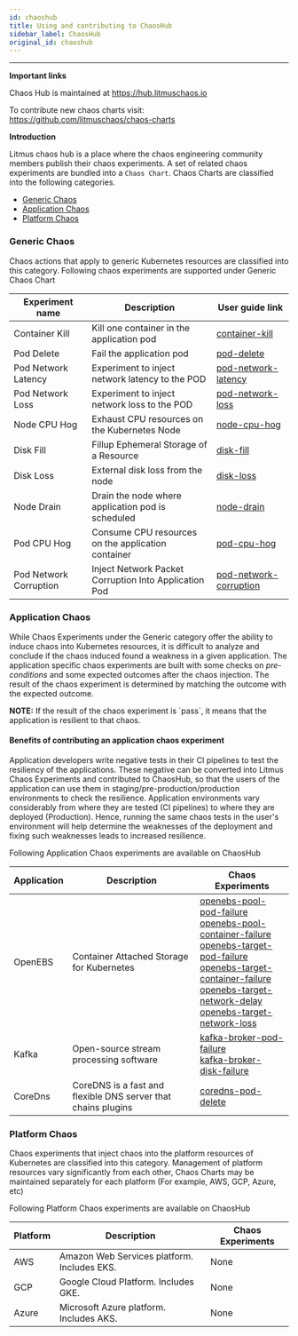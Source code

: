 ```yaml
---
id: chaoshub
title: Using and contributing to ChaosHub
sidebar_label: ChaosHub
original_id: chaoshub
---
```


---

**Important links**

Chaos Hub is maintained at https://hub.litmuschaos.io

To contribute new chaos charts visit: https://github.com/litmuschaos/chaos-charts

**Introduction**

Litmus chaos hub is a place where the chaos engineering community members publish their chaos experiments. A set of related chaos experiments are bundled into a `Chaos Chart`. Chaos Charts are classified into the following categories.

- [Generic Chaos](#generic-chaos)
- [Application Chaos](#application-chaos)
- [Platform Chaos](#platform-chaos)

### Generic Chaos

Chaos actions that apply to generic Kubernetes resources are classified into this category. Following chaos experiments are supported under Generic Chaos Chart

| Experiment name        | Description                                           | User guide link                                     |
| ---------------------- | ----------------------------------------------------- | --------------------------------------------------- |
| Container Kill         | Kill one container in the application pod             | [container-kill](container-kill.md)                 |
| Pod Delete             | Fail the application pod                              | [pod-delete](pod-delete.md)                         |
| Pod Network Latency    | Experiment to inject network latency to the POD       | [pod-network-latency](pod-network-latency.md)       |
| Pod Network Loss       | Experiment to inject network loss to the POD          | [pod-network-loss](pod-network-loss.md)             |
| Node CPU Hog           | Exhaust CPU resources on the Kubernetes Node          | [node-cpu-hog](node-cpu-hog.md)                     |
| Disk Fill              | Fillup Ephemeral Storage of a Resource                | [disk-fill](disk-fill.md)                           |
| Disk Loss              | External disk loss from the node                      | [disk-loss](disk-loss.md)                           |
| Node Drain             | Drain the node where application pod is scheduled     | [node-drain](node-drain.md)                         |
| Pod CPU Hog            | Consume CPU resources on the application container    | [pod-cpu-hog](pod-cpu-hog.md)                       |
| Pod Network Corruption | Inject Network Packet Corruption Into Application Pod | [pod-network-corruption](pod-network-corruption.md) |

### Application Chaos

While Chaos Experiments under the Generic category offer the ability to induce chaos into Kubernetes resources, it is difficult to analyze and conclude if the chaos induced found a weakness in a given application. The application specific chaos experiments are built with some checks on _pre-conditions_ and some expected outcomes after the chaos injection. The result of the chaos experiment is determined by matching the outcome with the expected outcome.

<div class="danger">
<strong>NOTE:</strong> If the result of the chaos experiment is `pass`, it means that the application is resilient to that chaos.
</div>

#### Benefits of contributing an application chaos experiment

Application developers write negative tests in their CI pipelines to test the resiliency of the applications. These negative can be converted into Litmus Chaos Experiments and contributed to ChaosHub, so that the users of the application can use them in staging/pre-production/production environments to check the resilience. Application environments vary considerably from where they are tested (CI pipelines) to where they are deployed (Production). Hence, running the same chaos tests in the user's environment will help determine the weaknesses of the deployment and fixing such weaknesses leads to increased resilience.

Following Application Chaos experiments are available on ChaosHub

| Application | Description                                                   | Chaos Experiments                                                                                                                                                                                                                                                                                                                                                                                                 |
| ----------- | ------------------------------------------------------------- | ----------------------------------------------------------------------------------------------------------------------------------------------------------------------------------------------------------------------------------------------------------------------------------------------------------------------------------------------------------------------------------------------------------------- |
| OpenEBS     | Container Attached Storage for Kubernetes                     | [openebs-pool-pod-failure](openebs-pool-pod-failure.md)<br/>[openebs-pool-container-failure](openebs-pool-container-failure.md)<br/>[openebs-target-pod-failure](openebs-target-pod-failure.md)<br/>[openebs-target-container-failure](openebs-target-container-failure.md)<br/>[openebs-target-network-delay](openebs-target-network-delay.md)<br/>[openebs-target-network-loss](openebs-target-network-loss.md) |
| Kafka       | Open-source stream processing software                        | [kafka-broker-pod-failure](kafka-broker-pod-failure.md)<br/>[kafka-broker-disk-failure](kafka-broker-disk-failure.md)<br/>                                                                                                                                                                                                                                                                                        |
| CoreDns     | CoreDNS is a fast and flexible DNS server that chains plugins | [coredns-pod-delete](coredns-pod-delete.md)                                                                                                                                                                                                                                                                                                                                                                       |

### Platform Chaos

Chaos experiments that inject chaos into the platform resources of Kubernetes are classified into this category. Management of platform resources vary significantly from each other, Chaos Charts may be maintained separately for each platform (For example, AWS, GCP, Azure, etc)

Following Platform Chaos experiments are available on ChaosHub

| Platform | Description                                 | Chaos Experiments |
| -------- | ------------------------------------------- | ----------------- |
| AWS      | Amazon Web Services platform. Includes EKS. | None              |
| GCP      | Google Cloud Platform. Includes GKE.        | None              |
| Azure    | Microsoft Azure platform. Includes AKS.     | None              |
